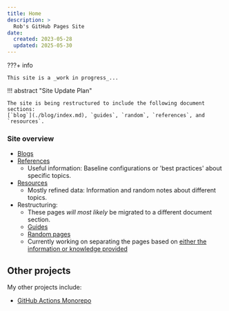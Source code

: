 ```yaml
---
title: Home
description: >
  Rob's GitHub Pages Site
date:
  created: 2023-05-28
  updated: 2025-05-30
---
```


???+ info

    This site is a _work in progress_...


!!! abstract "Site Update Plan"

    The site is being restructured to include the following document sections:
    [`blog`](./blog/index.md), `guides`, `random`, `references`, and `resources`.

### Site overview

- [Blogs](./blog/index.md)
- [References](./references/index.md)
    - Useful information: Baseline configurations or 'best practices' about specific topics.
- [Resources](./resources/index.md)
    - Mostly refined data: Information and random notes about different topics.
- Restructuring:
    - These pages _will most likely_ be migrated to a different document section.
    - [Guides](./guides/index.md)
    - [Random pages](./random/index.md)
    - Currently working on separating the pages based on [either the information or knowledge provided](https://keydifferences.com/difference-between-information-and-knowledge.html)



## Other projects

My other projects include:

- [GitHub Actions Monorepo](https://rwaight.github.io/actions)

